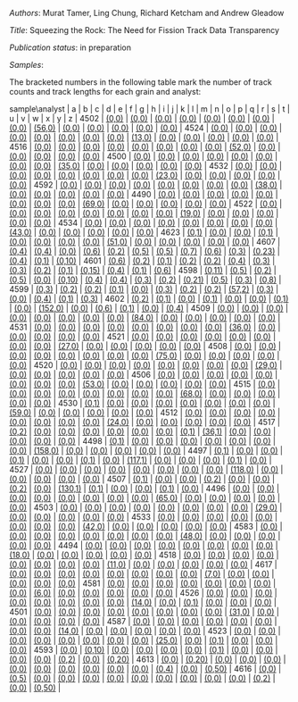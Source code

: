 *Authors*: Murat Tamer, Ling Chung, Richard Ketcham and Andrew Gleadow

*Title*: Squeezing the Rock: The Need for Fission Track Data Transparency

*Publication status*: in preparation

*Samples*:

The bracketed numbers in the following table mark the number of track counts and track lengths for each grain and analyst:

sample\\analyst |  a | b | c | d | e | f | g | h | i | j | k | l | m | n | o | p | q | r | s | t | u | v | w | x | y | z |
4502 | [(0,0)](https://isoplotr.es.ucl.ac.uk/geochron@home/ftc/grain/4502/analyst/a/) | [(0,0)](https://isoplotr.es.ucl.ac.uk/geochron@home/ftc/grain/4502/analyst/NA/) | [(0,0)](https://isoplotr.es.ucl.ac.uk/geochron@home/ftc/grain/4502/analyst/NA/) | [(0,0)](https://isoplotr.es.ucl.ac.uk/geochron@home/ftc/grain/4502/analyst/NA/) | [(0,0)](https://isoplotr.es.ucl.ac.uk/geochron@home/ftc/grain/4502/analyst/NA/) | [(0,0)](https://isoplotr.es.ucl.ac.uk/geochron@home/ftc/grain/4502/analyst/NA/) | [(0,0)](https://isoplotr.es.ucl.ac.uk/geochron@home/ftc/grain/4502/analyst/NA/) | [(0,0)](https://isoplotr.es.ucl.ac.uk/geochron@home/ftc/grain/4502/analyst/NA/) | [(56,0)](https://isoplotr.es.ucl.ac.uk/geochron@home/ftc/grain/4502/analyst/NA/) | [(0,0)](https://isoplotr.es.ucl.ac.uk/geochron@home/ftc/grain/4502/analyst/NA/) | [(0,0)](https://isoplotr.es.ucl.ac.uk/geochron@home/ftc/grain/4502/analyst/NA/) | [(0,0)](https://isoplotr.es.ucl.ac.uk/geochron@home/ftc/grain/4502/analyst/NA/) | [(0,0)](https://isoplotr.es.ucl.ac.uk/geochron@home/ftc/grain/4502/analyst/NA/) | [(0,0)](https://isoplotr.es.ucl.ac.uk/geochron@home/ftc/grain/4502/analyst/NA/) | 
4524 | [(0,0)](https://isoplotr.es.ucl.ac.uk/geochron@home/ftc/grain/4524/analyst/a/) | [(0,0)](https://isoplotr.es.ucl.ac.uk/geochron@home/ftc/grain/4524/analyst/NA/) | [(0,0)](https://isoplotr.es.ucl.ac.uk/geochron@home/ftc/grain/4524/analyst/NA/) | [(0,0)](https://isoplotr.es.ucl.ac.uk/geochron@home/ftc/grain/4524/analyst/NA/) | [(0,0)](https://isoplotr.es.ucl.ac.uk/geochron@home/ftc/grain/4524/analyst/NA/) | [(0,0)](https://isoplotr.es.ucl.ac.uk/geochron@home/ftc/grain/4524/analyst/NA/) | [(0,0)](https://isoplotr.es.ucl.ac.uk/geochron@home/ftc/grain/4524/analyst/NA/) | [(0,0)](https://isoplotr.es.ucl.ac.uk/geochron@home/ftc/grain/4524/analyst/NA/) | [(13,0)](https://isoplotr.es.ucl.ac.uk/geochron@home/ftc/grain/4524/analyst/NA/) | [(0,0)](https://isoplotr.es.ucl.ac.uk/geochron@home/ftc/grain/4524/analyst/NA/) | [(0,0)](https://isoplotr.es.ucl.ac.uk/geochron@home/ftc/grain/4524/analyst/NA/) | [(0,0)](https://isoplotr.es.ucl.ac.uk/geochron@home/ftc/grain/4524/analyst/NA/) | [(0,0)](https://isoplotr.es.ucl.ac.uk/geochron@home/ftc/grain/4524/analyst/NA/) | [(0,0)](https://isoplotr.es.ucl.ac.uk/geochron@home/ftc/grain/4524/analyst/NA/) | 
4516 | [(0,0)](https://isoplotr.es.ucl.ac.uk/geochron@home/ftc/grain/4516/analyst/a/) | [(0,0)](https://isoplotr.es.ucl.ac.uk/geochron@home/ftc/grain/4516/analyst/NA/) | [(0,0)](https://isoplotr.es.ucl.ac.uk/geochron@home/ftc/grain/4516/analyst/NA/) | [(0,0)](https://isoplotr.es.ucl.ac.uk/geochron@home/ftc/grain/4516/analyst/NA/) | [(0,0)](https://isoplotr.es.ucl.ac.uk/geochron@home/ftc/grain/4516/analyst/NA/) | [(0,0)](https://isoplotr.es.ucl.ac.uk/geochron@home/ftc/grain/4516/analyst/NA/) | [(0,0)](https://isoplotr.es.ucl.ac.uk/geochron@home/ftc/grain/4516/analyst/NA/) | [(0,0)](https://isoplotr.es.ucl.ac.uk/geochron@home/ftc/grain/4516/analyst/NA/) | [(52,0)](https://isoplotr.es.ucl.ac.uk/geochron@home/ftc/grain/4516/analyst/NA/) | [(0,0)](https://isoplotr.es.ucl.ac.uk/geochron@home/ftc/grain/4516/analyst/NA/) | [(0,0)](https://isoplotr.es.ucl.ac.uk/geochron@home/ftc/grain/4516/analyst/NA/) | [(0,0)](https://isoplotr.es.ucl.ac.uk/geochron@home/ftc/grain/4516/analyst/NA/) | [(0,0)](https://isoplotr.es.ucl.ac.uk/geochron@home/ftc/grain/4516/analyst/NA/) | [(0,0)](https://isoplotr.es.ucl.ac.uk/geochron@home/ftc/grain/4516/analyst/NA/) | 
4500 | [(0,0)](https://isoplotr.es.ucl.ac.uk/geochron@home/ftc/grain/4500/analyst/a/) | [(0,0)](https://isoplotr.es.ucl.ac.uk/geochron@home/ftc/grain/4500/analyst/NA/) | [(0,0)](https://isoplotr.es.ucl.ac.uk/geochron@home/ftc/grain/4500/analyst/NA/) | [(0,0)](https://isoplotr.es.ucl.ac.uk/geochron@home/ftc/grain/4500/analyst/NA/) | [(0,0)](https://isoplotr.es.ucl.ac.uk/geochron@home/ftc/grain/4500/analyst/NA/) | [(0,0)](https://isoplotr.es.ucl.ac.uk/geochron@home/ftc/grain/4500/analyst/NA/) | [(0,0)](https://isoplotr.es.ucl.ac.uk/geochron@home/ftc/grain/4500/analyst/NA/) | [(0,0)](https://isoplotr.es.ucl.ac.uk/geochron@home/ftc/grain/4500/analyst/NA/) | [(35,0)](https://isoplotr.es.ucl.ac.uk/geochron@home/ftc/grain/4500/analyst/NA/) | [(0,0)](https://isoplotr.es.ucl.ac.uk/geochron@home/ftc/grain/4500/analyst/NA/) | [(0,0)](https://isoplotr.es.ucl.ac.uk/geochron@home/ftc/grain/4500/analyst/NA/) | [(0,0)](https://isoplotr.es.ucl.ac.uk/geochron@home/ftc/grain/4500/analyst/NA/) | [(0,0)](https://isoplotr.es.ucl.ac.uk/geochron@home/ftc/grain/4500/analyst/NA/) | [(0,0)](https://isoplotr.es.ucl.ac.uk/geochron@home/ftc/grain/4500/analyst/NA/) | 
4532 | [(0,0)](https://isoplotr.es.ucl.ac.uk/geochron@home/ftc/grain/4532/analyst/a/) | [(0,0)](https://isoplotr.es.ucl.ac.uk/geochron@home/ftc/grain/4532/analyst/NA/) | [(0,0)](https://isoplotr.es.ucl.ac.uk/geochron@home/ftc/grain/4532/analyst/NA/) | [(0,0)](https://isoplotr.es.ucl.ac.uk/geochron@home/ftc/grain/4532/analyst/NA/) | [(0,0)](https://isoplotr.es.ucl.ac.uk/geochron@home/ftc/grain/4532/analyst/NA/) | [(0,0)](https://isoplotr.es.ucl.ac.uk/geochron@home/ftc/grain/4532/analyst/NA/) | [(0,0)](https://isoplotr.es.ucl.ac.uk/geochron@home/ftc/grain/4532/analyst/NA/) | [(0,0)](https://isoplotr.es.ucl.ac.uk/geochron@home/ftc/grain/4532/analyst/NA/) | [(23,0)](https://isoplotr.es.ucl.ac.uk/geochron@home/ftc/grain/4532/analyst/NA/) | [(0,0)](https://isoplotr.es.ucl.ac.uk/geochron@home/ftc/grain/4532/analyst/NA/) | [(0,0)](https://isoplotr.es.ucl.ac.uk/geochron@home/ftc/grain/4532/analyst/NA/) | [(0,0)](https://isoplotr.es.ucl.ac.uk/geochron@home/ftc/grain/4532/analyst/NA/) | [(0,0)](https://isoplotr.es.ucl.ac.uk/geochron@home/ftc/grain/4532/analyst/NA/) | [(0,0)](https://isoplotr.es.ucl.ac.uk/geochron@home/ftc/grain/4532/analyst/NA/) | 
4592 | [(0,0)](https://isoplotr.es.ucl.ac.uk/geochron@home/ftc/grain/4592/analyst/a/) | [(0,0)](https://isoplotr.es.ucl.ac.uk/geochron@home/ftc/grain/4592/analyst/NA/) | [(0,0)](https://isoplotr.es.ucl.ac.uk/geochron@home/ftc/grain/4592/analyst/NA/) | [(0,0)](https://isoplotr.es.ucl.ac.uk/geochron@home/ftc/grain/4592/analyst/NA/) | [(0,0)](https://isoplotr.es.ucl.ac.uk/geochron@home/ftc/grain/4592/analyst/NA/) | [(0,0)](https://isoplotr.es.ucl.ac.uk/geochron@home/ftc/grain/4592/analyst/NA/) | [(0,0)](https://isoplotr.es.ucl.ac.uk/geochron@home/ftc/grain/4592/analyst/NA/) | [(0,0)](https://isoplotr.es.ucl.ac.uk/geochron@home/ftc/grain/4592/analyst/NA/) | [(38,0)](https://isoplotr.es.ucl.ac.uk/geochron@home/ftc/grain/4592/analyst/NA/) | [(0,0)](https://isoplotr.es.ucl.ac.uk/geochron@home/ftc/grain/4592/analyst/NA/) | [(0,0)](https://isoplotr.es.ucl.ac.uk/geochron@home/ftc/grain/4592/analyst/NA/) | [(0,0)](https://isoplotr.es.ucl.ac.uk/geochron@home/ftc/grain/4592/analyst/NA/) | [(0,0)](https://isoplotr.es.ucl.ac.uk/geochron@home/ftc/grain/4592/analyst/NA/) | [(0,0)](https://isoplotr.es.ucl.ac.uk/geochron@home/ftc/grain/4592/analyst/NA/) | 
4490 | [(0,0)](https://isoplotr.es.ucl.ac.uk/geochron@home/ftc/grain/4490/analyst/a/) | [(0,0)](https://isoplotr.es.ucl.ac.uk/geochron@home/ftc/grain/4490/analyst/NA/) | [(0,0)](https://isoplotr.es.ucl.ac.uk/geochron@home/ftc/grain/4490/analyst/NA/) | [(0,0)](https://isoplotr.es.ucl.ac.uk/geochron@home/ftc/grain/4490/analyst/NA/) | [(0,0)](https://isoplotr.es.ucl.ac.uk/geochron@home/ftc/grain/4490/analyst/NA/) | [(0,0)](https://isoplotr.es.ucl.ac.uk/geochron@home/ftc/grain/4490/analyst/NA/) | [(0,0)](https://isoplotr.es.ucl.ac.uk/geochron@home/ftc/grain/4490/analyst/NA/) | [(0,0)](https://isoplotr.es.ucl.ac.uk/geochron@home/ftc/grain/4490/analyst/NA/) | [(69,0)](https://isoplotr.es.ucl.ac.uk/geochron@home/ftc/grain/4490/analyst/NA/) | [(0,0)](https://isoplotr.es.ucl.ac.uk/geochron@home/ftc/grain/4490/analyst/NA/) | [(0,0)](https://isoplotr.es.ucl.ac.uk/geochron@home/ftc/grain/4490/analyst/NA/) | [(0,0)](https://isoplotr.es.ucl.ac.uk/geochron@home/ftc/grain/4490/analyst/NA/) | [(0,0)](https://isoplotr.es.ucl.ac.uk/geochron@home/ftc/grain/4490/analyst/NA/) | [(0,0)](https://isoplotr.es.ucl.ac.uk/geochron@home/ftc/grain/4490/analyst/NA/) | 
4522 | [(0,0)](https://isoplotr.es.ucl.ac.uk/geochron@home/ftc/grain/4522/analyst/a/) | [(0,0)](https://isoplotr.es.ucl.ac.uk/geochron@home/ftc/grain/4522/analyst/NA/) | [(0,0)](https://isoplotr.es.ucl.ac.uk/geochron@home/ftc/grain/4522/analyst/NA/) | [(0,0)](https://isoplotr.es.ucl.ac.uk/geochron@home/ftc/grain/4522/analyst/NA/) | [(0,0)](https://isoplotr.es.ucl.ac.uk/geochron@home/ftc/grain/4522/analyst/NA/) | [(0,0)](https://isoplotr.es.ucl.ac.uk/geochron@home/ftc/grain/4522/analyst/NA/) | [(0,0)](https://isoplotr.es.ucl.ac.uk/geochron@home/ftc/grain/4522/analyst/NA/) | [(0,0)](https://isoplotr.es.ucl.ac.uk/geochron@home/ftc/grain/4522/analyst/NA/) | [(19,0)](https://isoplotr.es.ucl.ac.uk/geochron@home/ftc/grain/4522/analyst/NA/) | [(0,0)](https://isoplotr.es.ucl.ac.uk/geochron@home/ftc/grain/4522/analyst/NA/) | [(0,0)](https://isoplotr.es.ucl.ac.uk/geochron@home/ftc/grain/4522/analyst/NA/) | [(0,0)](https://isoplotr.es.ucl.ac.uk/geochron@home/ftc/grain/4522/analyst/NA/) | [(0,0)](https://isoplotr.es.ucl.ac.uk/geochron@home/ftc/grain/4522/analyst/NA/) | [(0,0)](https://isoplotr.es.ucl.ac.uk/geochron@home/ftc/grain/4522/analyst/NA/) | 
4534 | [(0,0)](https://isoplotr.es.ucl.ac.uk/geochron@home/ftc/grain/4534/analyst/a/) | [(0,0)](https://isoplotr.es.ucl.ac.uk/geochron@home/ftc/grain/4534/analyst/NA/) | [(0,0)](https://isoplotr.es.ucl.ac.uk/geochron@home/ftc/grain/4534/analyst/NA/) | [(0,0)](https://isoplotr.es.ucl.ac.uk/geochron@home/ftc/grain/4534/analyst/NA/) | [(0,0)](https://isoplotr.es.ucl.ac.uk/geochron@home/ftc/grain/4534/analyst/NA/) | [(0,0)](https://isoplotr.es.ucl.ac.uk/geochron@home/ftc/grain/4534/analyst/NA/) | [(0,0)](https://isoplotr.es.ucl.ac.uk/geochron@home/ftc/grain/4534/analyst/NA/) | [(0,0)](https://isoplotr.es.ucl.ac.uk/geochron@home/ftc/grain/4534/analyst/NA/) | [(43,0)](https://isoplotr.es.ucl.ac.uk/geochron@home/ftc/grain/4534/analyst/NA/) | [(0,0)](https://isoplotr.es.ucl.ac.uk/geochron@home/ftc/grain/4534/analyst/NA/) | [(0,0)](https://isoplotr.es.ucl.ac.uk/geochron@home/ftc/grain/4534/analyst/NA/) | [(0,0)](https://isoplotr.es.ucl.ac.uk/geochron@home/ftc/grain/4534/analyst/NA/) | [(0,0)](https://isoplotr.es.ucl.ac.uk/geochron@home/ftc/grain/4534/analyst/NA/) | [(0,0)](https://isoplotr.es.ucl.ac.uk/geochron@home/ftc/grain/4534/analyst/NA/) | 
4623 | [(0,1)](https://isoplotr.es.ucl.ac.uk/geochron@home/ftc/grain/4623/analyst/a/) | [(0,0)](https://isoplotr.es.ucl.ac.uk/geochron@home/ftc/grain/4623/analyst/NA/) | [(0,0)](https://isoplotr.es.ucl.ac.uk/geochron@home/ftc/grain/4623/analyst/NA/) | [(0,1)](https://isoplotr.es.ucl.ac.uk/geochron@home/ftc/grain/4623/analyst/NA/) | [(0,0)](https://isoplotr.es.ucl.ac.uk/geochron@home/ftc/grain/4623/analyst/NA/) | [(0,0)](https://isoplotr.es.ucl.ac.uk/geochron@home/ftc/grain/4623/analyst/NA/) | [(0,0)](https://isoplotr.es.ucl.ac.uk/geochron@home/ftc/grain/4623/analyst/NA/) | [(0,0)](https://isoplotr.es.ucl.ac.uk/geochron@home/ftc/grain/4623/analyst/NA/) | [(51,0)](https://isoplotr.es.ucl.ac.uk/geochron@home/ftc/grain/4623/analyst/NA/) | [(0,0)](https://isoplotr.es.ucl.ac.uk/geochron@home/ftc/grain/4623/analyst/NA/) | [(0,0)](https://isoplotr.es.ucl.ac.uk/geochron@home/ftc/grain/4623/analyst/NA/) | [(0,0)](https://isoplotr.es.ucl.ac.uk/geochron@home/ftc/grain/4623/analyst/NA/) | [(0,0)](https://isoplotr.es.ucl.ac.uk/geochron@home/ftc/grain/4623/analyst/NA/) | [(0,0)](https://isoplotr.es.ucl.ac.uk/geochron@home/ftc/grain/4623/analyst/NA/) | 
4607 | [(0,4)](https://isoplotr.es.ucl.ac.uk/geochron@home/ftc/grain/4607/analyst/a/) | [(0,4)](https://isoplotr.es.ucl.ac.uk/geochron@home/ftc/grain/4607/analyst/NA/) | [(0,0)](https://isoplotr.es.ucl.ac.uk/geochron@home/ftc/grain/4607/analyst/NA/) | [(0,6)](https://isoplotr.es.ucl.ac.uk/geochron@home/ftc/grain/4607/analyst/NA/) | [(0,2)](https://isoplotr.es.ucl.ac.uk/geochron@home/ftc/grain/4607/analyst/NA/) | [(0,5)](https://isoplotr.es.ucl.ac.uk/geochron@home/ftc/grain/4607/analyst/NA/) | [(0,5)](https://isoplotr.es.ucl.ac.uk/geochron@home/ftc/grain/4607/analyst/NA/) | [(0,7)](https://isoplotr.es.ucl.ac.uk/geochron@home/ftc/grain/4607/analyst/NA/) | [(0,6)](https://isoplotr.es.ucl.ac.uk/geochron@home/ftc/grain/4607/analyst/NA/) | [(0,3)](https://isoplotr.es.ucl.ac.uk/geochron@home/ftc/grain/4607/analyst/NA/) | [(0,23)](https://isoplotr.es.ucl.ac.uk/geochron@home/ftc/grain/4607/analyst/NA/) | [(0,4)](https://isoplotr.es.ucl.ac.uk/geochron@home/ftc/grain/4607/analyst/NA/) | [(0,1)](https://isoplotr.es.ucl.ac.uk/geochron@home/ftc/grain/4607/analyst/NA/) | [(0,10)](https://isoplotr.es.ucl.ac.uk/geochron@home/ftc/grain/4607/analyst/NA/) | 
4601 | [(0,6)](https://isoplotr.es.ucl.ac.uk/geochron@home/ftc/grain/4601/analyst/a/) | [(0,2)](https://isoplotr.es.ucl.ac.uk/geochron@home/ftc/grain/4601/analyst/NA/) | [(0,1)](https://isoplotr.es.ucl.ac.uk/geochron@home/ftc/grain/4601/analyst/NA/) | [(0,2)](https://isoplotr.es.ucl.ac.uk/geochron@home/ftc/grain/4601/analyst/NA/) | [(0,2)](https://isoplotr.es.ucl.ac.uk/geochron@home/ftc/grain/4601/analyst/NA/) | [(0,4)](https://isoplotr.es.ucl.ac.uk/geochron@home/ftc/grain/4601/analyst/NA/) | [(0,3)](https://isoplotr.es.ucl.ac.uk/geochron@home/ftc/grain/4601/analyst/NA/) | [(0,3)](https://isoplotr.es.ucl.ac.uk/geochron@home/ftc/grain/4601/analyst/NA/) | [(0,2)](https://isoplotr.es.ucl.ac.uk/geochron@home/ftc/grain/4601/analyst/NA/) | [(0,1)](https://isoplotr.es.ucl.ac.uk/geochron@home/ftc/grain/4601/analyst/NA/) | [(0,15)](https://isoplotr.es.ucl.ac.uk/geochron@home/ftc/grain/4601/analyst/NA/) | [(0,4)](https://isoplotr.es.ucl.ac.uk/geochron@home/ftc/grain/4601/analyst/NA/) | [(0,1)](https://isoplotr.es.ucl.ac.uk/geochron@home/ftc/grain/4601/analyst/NA/) | [(0,6)](https://isoplotr.es.ucl.ac.uk/geochron@home/ftc/grain/4601/analyst/NA/) | 
4598 | [(0,11)](https://isoplotr.es.ucl.ac.uk/geochron@home/ftc/grain/4598/analyst/a/) | [(0,5)](https://isoplotr.es.ucl.ac.uk/geochron@home/ftc/grain/4598/analyst/NA/) | [(0,2)](https://isoplotr.es.ucl.ac.uk/geochron@home/ftc/grain/4598/analyst/NA/) | [(0,5)](https://isoplotr.es.ucl.ac.uk/geochron@home/ftc/grain/4598/analyst/NA/) | [(0,0)](https://isoplotr.es.ucl.ac.uk/geochron@home/ftc/grain/4598/analyst/NA/) | [(0,10)](https://isoplotr.es.ucl.ac.uk/geochron@home/ftc/grain/4598/analyst/NA/) | [(0,4)](https://isoplotr.es.ucl.ac.uk/geochron@home/ftc/grain/4598/analyst/NA/) | [(0,4)](https://isoplotr.es.ucl.ac.uk/geochron@home/ftc/grain/4598/analyst/NA/) | [(0,3)](https://isoplotr.es.ucl.ac.uk/geochron@home/ftc/grain/4598/analyst/NA/) | [(0,2)](https://isoplotr.es.ucl.ac.uk/geochron@home/ftc/grain/4598/analyst/NA/) | [(0,21)](https://isoplotr.es.ucl.ac.uk/geochron@home/ftc/grain/4598/analyst/NA/) | [(0,5)](https://isoplotr.es.ucl.ac.uk/geochron@home/ftc/grain/4598/analyst/NA/) | [(0,3)](https://isoplotr.es.ucl.ac.uk/geochron@home/ftc/grain/4598/analyst/NA/) | [(0,8)](https://isoplotr.es.ucl.ac.uk/geochron@home/ftc/grain/4598/analyst/NA/) | 
4599 | [(0,3)](https://isoplotr.es.ucl.ac.uk/geochron@home/ftc/grain/4599/analyst/a/) | [(0,2)](https://isoplotr.es.ucl.ac.uk/geochron@home/ftc/grain/4599/analyst/NA/) | [(0,2)](https://isoplotr.es.ucl.ac.uk/geochron@home/ftc/grain/4599/analyst/NA/) | [(0,1)](https://isoplotr.es.ucl.ac.uk/geochron@home/ftc/grain/4599/analyst/NA/) | [(0,0)](https://isoplotr.es.ucl.ac.uk/geochron@home/ftc/grain/4599/analyst/NA/) | [(0,3)](https://isoplotr.es.ucl.ac.uk/geochron@home/ftc/grain/4599/analyst/NA/) | [(0,2)](https://isoplotr.es.ucl.ac.uk/geochron@home/ftc/grain/4599/analyst/NA/) | [(0,2)](https://isoplotr.es.ucl.ac.uk/geochron@home/ftc/grain/4599/analyst/NA/) | [(57,2)](https://isoplotr.es.ucl.ac.uk/geochron@home/ftc/grain/4599/analyst/NA/) | [(0,3)](https://isoplotr.es.ucl.ac.uk/geochron@home/ftc/grain/4599/analyst/NA/) | [(0,0)](https://isoplotr.es.ucl.ac.uk/geochron@home/ftc/grain/4599/analyst/NA/) | [(0,4)](https://isoplotr.es.ucl.ac.uk/geochron@home/ftc/grain/4599/analyst/NA/) | [(0,1)](https://isoplotr.es.ucl.ac.uk/geochron@home/ftc/grain/4599/analyst/NA/) | [(0,3)](https://isoplotr.es.ucl.ac.uk/geochron@home/ftc/grain/4599/analyst/NA/) | 
4602 | [(0,2)](https://isoplotr.es.ucl.ac.uk/geochron@home/ftc/grain/4602/analyst/a/) | [(0,1)](https://isoplotr.es.ucl.ac.uk/geochron@home/ftc/grain/4602/analyst/NA/) | [(0,0)](https://isoplotr.es.ucl.ac.uk/geochron@home/ftc/grain/4602/analyst/NA/) | [(0,1)](https://isoplotr.es.ucl.ac.uk/geochron@home/ftc/grain/4602/analyst/NA/) | [(0,0)](https://isoplotr.es.ucl.ac.uk/geochron@home/ftc/grain/4602/analyst/NA/) | [(0,0)](https://isoplotr.es.ucl.ac.uk/geochron@home/ftc/grain/4602/analyst/NA/) | [(0,1)](https://isoplotr.es.ucl.ac.uk/geochron@home/ftc/grain/4602/analyst/NA/) | [(0,0)](https://isoplotr.es.ucl.ac.uk/geochron@home/ftc/grain/4602/analyst/NA/) | [(152,0)](https://isoplotr.es.ucl.ac.uk/geochron@home/ftc/grain/4602/analyst/NA/) | [(0,0)](https://isoplotr.es.ucl.ac.uk/geochron@home/ftc/grain/4602/analyst/NA/) | [(0,6)](https://isoplotr.es.ucl.ac.uk/geochron@home/ftc/grain/4602/analyst/NA/) | [(0,1)](https://isoplotr.es.ucl.ac.uk/geochron@home/ftc/grain/4602/analyst/NA/) | [(0,0)](https://isoplotr.es.ucl.ac.uk/geochron@home/ftc/grain/4602/analyst/NA/) | [(0,4)](https://isoplotr.es.ucl.ac.uk/geochron@home/ftc/grain/4602/analyst/NA/) | 
4509 | [(0,0)](https://isoplotr.es.ucl.ac.uk/geochron@home/ftc/grain/4509/analyst/a/) | [(0,0)](https://isoplotr.es.ucl.ac.uk/geochron@home/ftc/grain/4509/analyst/NA/) | [(0,0)](https://isoplotr.es.ucl.ac.uk/geochron@home/ftc/grain/4509/analyst/NA/) | [(0,0)](https://isoplotr.es.ucl.ac.uk/geochron@home/ftc/grain/4509/analyst/NA/) | [(0,0)](https://isoplotr.es.ucl.ac.uk/geochron@home/ftc/grain/4509/analyst/NA/) | [(0,0)](https://isoplotr.es.ucl.ac.uk/geochron@home/ftc/grain/4509/analyst/NA/) | [(0,0)](https://isoplotr.es.ucl.ac.uk/geochron@home/ftc/grain/4509/analyst/NA/) | [(0,0)](https://isoplotr.es.ucl.ac.uk/geochron@home/ftc/grain/4509/analyst/NA/) | [(84,0)](https://isoplotr.es.ucl.ac.uk/geochron@home/ftc/grain/4509/analyst/NA/) | [(0,0)](https://isoplotr.es.ucl.ac.uk/geochron@home/ftc/grain/4509/analyst/NA/) | [(0,0)](https://isoplotr.es.ucl.ac.uk/geochron@home/ftc/grain/4509/analyst/NA/) | [(0,0)](https://isoplotr.es.ucl.ac.uk/geochron@home/ftc/grain/4509/analyst/NA/) | [(0,0)](https://isoplotr.es.ucl.ac.uk/geochron@home/ftc/grain/4509/analyst/NA/) | [(0,0)](https://isoplotr.es.ucl.ac.uk/geochron@home/ftc/grain/4509/analyst/NA/) | 
4531 | [(0,0)](https://isoplotr.es.ucl.ac.uk/geochron@home/ftc/grain/4531/analyst/a/) | [(0,0)](https://isoplotr.es.ucl.ac.uk/geochron@home/ftc/grain/4531/analyst/NA/) | [(0,0)](https://isoplotr.es.ucl.ac.uk/geochron@home/ftc/grain/4531/analyst/NA/) | [(0,0)](https://isoplotr.es.ucl.ac.uk/geochron@home/ftc/grain/4531/analyst/NA/) | [(0,0)](https://isoplotr.es.ucl.ac.uk/geochron@home/ftc/grain/4531/analyst/NA/) | [(0,0)](https://isoplotr.es.ucl.ac.uk/geochron@home/ftc/grain/4531/analyst/NA/) | [(0,0)](https://isoplotr.es.ucl.ac.uk/geochron@home/ftc/grain/4531/analyst/NA/) | [(0,0)](https://isoplotr.es.ucl.ac.uk/geochron@home/ftc/grain/4531/analyst/NA/) | [(36,0)](https://isoplotr.es.ucl.ac.uk/geochron@home/ftc/grain/4531/analyst/NA/) | [(0,0)](https://isoplotr.es.ucl.ac.uk/geochron@home/ftc/grain/4531/analyst/NA/) | [(0,0)](https://isoplotr.es.ucl.ac.uk/geochron@home/ftc/grain/4531/analyst/NA/) | [(0,0)](https://isoplotr.es.ucl.ac.uk/geochron@home/ftc/grain/4531/analyst/NA/) | [(0,0)](https://isoplotr.es.ucl.ac.uk/geochron@home/ftc/grain/4531/analyst/NA/) | [(0,0)](https://isoplotr.es.ucl.ac.uk/geochron@home/ftc/grain/4531/analyst/NA/) | 
4521 | [(0,0)](https://isoplotr.es.ucl.ac.uk/geochron@home/ftc/grain/4521/analyst/a/) | [(0,0)](https://isoplotr.es.ucl.ac.uk/geochron@home/ftc/grain/4521/analyst/NA/) | [(0,0)](https://isoplotr.es.ucl.ac.uk/geochron@home/ftc/grain/4521/analyst/NA/) | [(0,0)](https://isoplotr.es.ucl.ac.uk/geochron@home/ftc/grain/4521/analyst/NA/) | [(0,0)](https://isoplotr.es.ucl.ac.uk/geochron@home/ftc/grain/4521/analyst/NA/) | [(0,0)](https://isoplotr.es.ucl.ac.uk/geochron@home/ftc/grain/4521/analyst/NA/) | [(0,0)](https://isoplotr.es.ucl.ac.uk/geochron@home/ftc/grain/4521/analyst/NA/) | [(0,0)](https://isoplotr.es.ucl.ac.uk/geochron@home/ftc/grain/4521/analyst/NA/) | [(27,0)](https://isoplotr.es.ucl.ac.uk/geochron@home/ftc/grain/4521/analyst/NA/) | [(0,0)](https://isoplotr.es.ucl.ac.uk/geochron@home/ftc/grain/4521/analyst/NA/) | [(0,0)](https://isoplotr.es.ucl.ac.uk/geochron@home/ftc/grain/4521/analyst/NA/) | [(0,0)](https://isoplotr.es.ucl.ac.uk/geochron@home/ftc/grain/4521/analyst/NA/) | [(0,0)](https://isoplotr.es.ucl.ac.uk/geochron@home/ftc/grain/4521/analyst/NA/) | [(0,0)](https://isoplotr.es.ucl.ac.uk/geochron@home/ftc/grain/4521/analyst/NA/) | 
4508 | [(0,0)](https://isoplotr.es.ucl.ac.uk/geochron@home/ftc/grain/4508/analyst/a/) | [(0,0)](https://isoplotr.es.ucl.ac.uk/geochron@home/ftc/grain/4508/analyst/NA/) | [(0,0)](https://isoplotr.es.ucl.ac.uk/geochron@home/ftc/grain/4508/analyst/NA/) | [(0,0)](https://isoplotr.es.ucl.ac.uk/geochron@home/ftc/grain/4508/analyst/NA/) | [(0,0)](https://isoplotr.es.ucl.ac.uk/geochron@home/ftc/grain/4508/analyst/NA/) | [(0,0)](https://isoplotr.es.ucl.ac.uk/geochron@home/ftc/grain/4508/analyst/NA/) | [(0,0)](https://isoplotr.es.ucl.ac.uk/geochron@home/ftc/grain/4508/analyst/NA/) | [(0,0)](https://isoplotr.es.ucl.ac.uk/geochron@home/ftc/grain/4508/analyst/NA/) | [(75,0)](https://isoplotr.es.ucl.ac.uk/geochron@home/ftc/grain/4508/analyst/NA/) | [(0,0)](https://isoplotr.es.ucl.ac.uk/geochron@home/ftc/grain/4508/analyst/NA/) | [(0,0)](https://isoplotr.es.ucl.ac.uk/geochron@home/ftc/grain/4508/analyst/NA/) | [(0,0)](https://isoplotr.es.ucl.ac.uk/geochron@home/ftc/grain/4508/analyst/NA/) | [(0,0)](https://isoplotr.es.ucl.ac.uk/geochron@home/ftc/grain/4508/analyst/NA/) | [(0,0)](https://isoplotr.es.ucl.ac.uk/geochron@home/ftc/grain/4508/analyst/NA/) | 
4520 | [(0,0)](https://isoplotr.es.ucl.ac.uk/geochron@home/ftc/grain/4520/analyst/a/) | [(0,0)](https://isoplotr.es.ucl.ac.uk/geochron@home/ftc/grain/4520/analyst/NA/) | [(0,0)](https://isoplotr.es.ucl.ac.uk/geochron@home/ftc/grain/4520/analyst/NA/) | [(0,0)](https://isoplotr.es.ucl.ac.uk/geochron@home/ftc/grain/4520/analyst/NA/) | [(0,0)](https://isoplotr.es.ucl.ac.uk/geochron@home/ftc/grain/4520/analyst/NA/) | [(0,0)](https://isoplotr.es.ucl.ac.uk/geochron@home/ftc/grain/4520/analyst/NA/) | [(0,0)](https://isoplotr.es.ucl.ac.uk/geochron@home/ftc/grain/4520/analyst/NA/) | [(0,0)](https://isoplotr.es.ucl.ac.uk/geochron@home/ftc/grain/4520/analyst/NA/) | [(29,0)](https://isoplotr.es.ucl.ac.uk/geochron@home/ftc/grain/4520/analyst/NA/) | [(0,0)](https://isoplotr.es.ucl.ac.uk/geochron@home/ftc/grain/4520/analyst/NA/) | [(0,0)](https://isoplotr.es.ucl.ac.uk/geochron@home/ftc/grain/4520/analyst/NA/) | [(0,0)](https://isoplotr.es.ucl.ac.uk/geochron@home/ftc/grain/4520/analyst/NA/) | [(0,0)](https://isoplotr.es.ucl.ac.uk/geochron@home/ftc/grain/4520/analyst/NA/) | [(0,0)](https://isoplotr.es.ucl.ac.uk/geochron@home/ftc/grain/4520/analyst/NA/) | 
4506 | [(0,0)](https://isoplotr.es.ucl.ac.uk/geochron@home/ftc/grain/4506/analyst/a/) | [(0,0)](https://isoplotr.es.ucl.ac.uk/geochron@home/ftc/grain/4506/analyst/NA/) | [(0,0)](https://isoplotr.es.ucl.ac.uk/geochron@home/ftc/grain/4506/analyst/NA/) | [(0,0)](https://isoplotr.es.ucl.ac.uk/geochron@home/ftc/grain/4506/analyst/NA/) | [(0,0)](https://isoplotr.es.ucl.ac.uk/geochron@home/ftc/grain/4506/analyst/NA/) | [(0,0)](https://isoplotr.es.ucl.ac.uk/geochron@home/ftc/grain/4506/analyst/NA/) | [(0,0)](https://isoplotr.es.ucl.ac.uk/geochron@home/ftc/grain/4506/analyst/NA/) | [(0,0)](https://isoplotr.es.ucl.ac.uk/geochron@home/ftc/grain/4506/analyst/NA/) | [(53,0)](https://isoplotr.es.ucl.ac.uk/geochron@home/ftc/grain/4506/analyst/NA/) | [(0,0)](https://isoplotr.es.ucl.ac.uk/geochron@home/ftc/grain/4506/analyst/NA/) | [(0,0)](https://isoplotr.es.ucl.ac.uk/geochron@home/ftc/grain/4506/analyst/NA/) | [(0,0)](https://isoplotr.es.ucl.ac.uk/geochron@home/ftc/grain/4506/analyst/NA/) | [(0,0)](https://isoplotr.es.ucl.ac.uk/geochron@home/ftc/grain/4506/analyst/NA/) | [(0,0)](https://isoplotr.es.ucl.ac.uk/geochron@home/ftc/grain/4506/analyst/NA/) | 
4515 | [(0,0)](https://isoplotr.es.ucl.ac.uk/geochron@home/ftc/grain/4515/analyst/a/) | [(0,0)](https://isoplotr.es.ucl.ac.uk/geochron@home/ftc/grain/4515/analyst/NA/) | [(0,0)](https://isoplotr.es.ucl.ac.uk/geochron@home/ftc/grain/4515/analyst/NA/) | [(0,0)](https://isoplotr.es.ucl.ac.uk/geochron@home/ftc/grain/4515/analyst/NA/) | [(0,0)](https://isoplotr.es.ucl.ac.uk/geochron@home/ftc/grain/4515/analyst/NA/) | [(0,0)](https://isoplotr.es.ucl.ac.uk/geochron@home/ftc/grain/4515/analyst/NA/) | [(0,0)](https://isoplotr.es.ucl.ac.uk/geochron@home/ftc/grain/4515/analyst/NA/) | [(0,0)](https://isoplotr.es.ucl.ac.uk/geochron@home/ftc/grain/4515/analyst/NA/) | [(68,0)](https://isoplotr.es.ucl.ac.uk/geochron@home/ftc/grain/4515/analyst/NA/) | [(0,0)](https://isoplotr.es.ucl.ac.uk/geochron@home/ftc/grain/4515/analyst/NA/) | [(0,0)](https://isoplotr.es.ucl.ac.uk/geochron@home/ftc/grain/4515/analyst/NA/) | [(0,0)](https://isoplotr.es.ucl.ac.uk/geochron@home/ftc/grain/4515/analyst/NA/) | [(0,0)](https://isoplotr.es.ucl.ac.uk/geochron@home/ftc/grain/4515/analyst/NA/) | [(0,0)](https://isoplotr.es.ucl.ac.uk/geochron@home/ftc/grain/4515/analyst/NA/) | 
4530 | [(0,1)](https://isoplotr.es.ucl.ac.uk/geochron@home/ftc/grain/4530/analyst/a/) | [(0,0)](https://isoplotr.es.ucl.ac.uk/geochron@home/ftc/grain/4530/analyst/NA/) | [(0,0)](https://isoplotr.es.ucl.ac.uk/geochron@home/ftc/grain/4530/analyst/NA/) | [(0,0)](https://isoplotr.es.ucl.ac.uk/geochron@home/ftc/grain/4530/analyst/NA/) | [(0,0)](https://isoplotr.es.ucl.ac.uk/geochron@home/ftc/grain/4530/analyst/NA/) | [(0,0)](https://isoplotr.es.ucl.ac.uk/geochron@home/ftc/grain/4530/analyst/NA/) | [(0,0)](https://isoplotr.es.ucl.ac.uk/geochron@home/ftc/grain/4530/analyst/NA/) | [(0,0)](https://isoplotr.es.ucl.ac.uk/geochron@home/ftc/grain/4530/analyst/NA/) | [(59,0)](https://isoplotr.es.ucl.ac.uk/geochron@home/ftc/grain/4530/analyst/NA/) | [(0,0)](https://isoplotr.es.ucl.ac.uk/geochron@home/ftc/grain/4530/analyst/NA/) | [(0,0)](https://isoplotr.es.ucl.ac.uk/geochron@home/ftc/grain/4530/analyst/NA/) | [(0,0)](https://isoplotr.es.ucl.ac.uk/geochron@home/ftc/grain/4530/analyst/NA/) | [(0,0)](https://isoplotr.es.ucl.ac.uk/geochron@home/ftc/grain/4530/analyst/NA/) | [(0,0)](https://isoplotr.es.ucl.ac.uk/geochron@home/ftc/grain/4530/analyst/NA/) | 
4512 | [(0,0)](https://isoplotr.es.ucl.ac.uk/geochron@home/ftc/grain/4512/analyst/a/) | [(0,0)](https://isoplotr.es.ucl.ac.uk/geochron@home/ftc/grain/4512/analyst/NA/) | [(0,0)](https://isoplotr.es.ucl.ac.uk/geochron@home/ftc/grain/4512/analyst/NA/) | [(0,0)](https://isoplotr.es.ucl.ac.uk/geochron@home/ftc/grain/4512/analyst/NA/) | [(0,0)](https://isoplotr.es.ucl.ac.uk/geochron@home/ftc/grain/4512/analyst/NA/) | [(0,0)](https://isoplotr.es.ucl.ac.uk/geochron@home/ftc/grain/4512/analyst/NA/) | [(0,0)](https://isoplotr.es.ucl.ac.uk/geochron@home/ftc/grain/4512/analyst/NA/) | [(0,0)](https://isoplotr.es.ucl.ac.uk/geochron@home/ftc/grain/4512/analyst/NA/) | [(24,0)](https://isoplotr.es.ucl.ac.uk/geochron@home/ftc/grain/4512/analyst/NA/) | [(0,0)](https://isoplotr.es.ucl.ac.uk/geochron@home/ftc/grain/4512/analyst/NA/) | [(0,0)](https://isoplotr.es.ucl.ac.uk/geochron@home/ftc/grain/4512/analyst/NA/) | [(0,0)](https://isoplotr.es.ucl.ac.uk/geochron@home/ftc/grain/4512/analyst/NA/) | [(0,0)](https://isoplotr.es.ucl.ac.uk/geochron@home/ftc/grain/4512/analyst/NA/) | [(0,0)](https://isoplotr.es.ucl.ac.uk/geochron@home/ftc/grain/4512/analyst/NA/) | 
4517 | [(0,2)](https://isoplotr.es.ucl.ac.uk/geochron@home/ftc/grain/4517/analyst/a/) | [(0,0)](https://isoplotr.es.ucl.ac.uk/geochron@home/ftc/grain/4517/analyst/NA/) | [(0,0)](https://isoplotr.es.ucl.ac.uk/geochron@home/ftc/grain/4517/analyst/NA/) | [(0,0)](https://isoplotr.es.ucl.ac.uk/geochron@home/ftc/grain/4517/analyst/NA/) | [(0,0)](https://isoplotr.es.ucl.ac.uk/geochron@home/ftc/grain/4517/analyst/NA/) | [(0,0)](https://isoplotr.es.ucl.ac.uk/geochron@home/ftc/grain/4517/analyst/NA/) | [(0,0)](https://isoplotr.es.ucl.ac.uk/geochron@home/ftc/grain/4517/analyst/NA/) | [(0,1)](https://isoplotr.es.ucl.ac.uk/geochron@home/ftc/grain/4517/analyst/NA/) | [(36,1)](https://isoplotr.es.ucl.ac.uk/geochron@home/ftc/grain/4517/analyst/NA/) | [(0,0)](https://isoplotr.es.ucl.ac.uk/geochron@home/ftc/grain/4517/analyst/NA/) | [(0,0)](https://isoplotr.es.ucl.ac.uk/geochron@home/ftc/grain/4517/analyst/NA/) | [(0,0)](https://isoplotr.es.ucl.ac.uk/geochron@home/ftc/grain/4517/analyst/NA/) | [(0,0)](https://isoplotr.es.ucl.ac.uk/geochron@home/ftc/grain/4517/analyst/NA/) | [(0,0)](https://isoplotr.es.ucl.ac.uk/geochron@home/ftc/grain/4517/analyst/NA/) | 
4498 | [(0,1)](https://isoplotr.es.ucl.ac.uk/geochron@home/ftc/grain/4498/analyst/a/) | [(0,0)](https://isoplotr.es.ucl.ac.uk/geochron@home/ftc/grain/4498/analyst/NA/) | [(0,0)](https://isoplotr.es.ucl.ac.uk/geochron@home/ftc/grain/4498/analyst/NA/) | [(0,0)](https://isoplotr.es.ucl.ac.uk/geochron@home/ftc/grain/4498/analyst/NA/) | [(0,0)](https://isoplotr.es.ucl.ac.uk/geochron@home/ftc/grain/4498/analyst/NA/) | [(0,0)](https://isoplotr.es.ucl.ac.uk/geochron@home/ftc/grain/4498/analyst/NA/) | [(0,0)](https://isoplotr.es.ucl.ac.uk/geochron@home/ftc/grain/4498/analyst/NA/) | [(0,0)](https://isoplotr.es.ucl.ac.uk/geochron@home/ftc/grain/4498/analyst/NA/) | [(158,0)](https://isoplotr.es.ucl.ac.uk/geochron@home/ftc/grain/4498/analyst/NA/) | [(0,0)](https://isoplotr.es.ucl.ac.uk/geochron@home/ftc/grain/4498/analyst/NA/) | [(0,0)](https://isoplotr.es.ucl.ac.uk/geochron@home/ftc/grain/4498/analyst/NA/) | [(0,0)](https://isoplotr.es.ucl.ac.uk/geochron@home/ftc/grain/4498/analyst/NA/) | [(0,0)](https://isoplotr.es.ucl.ac.uk/geochron@home/ftc/grain/4498/analyst/NA/) | [(0,0)](https://isoplotr.es.ucl.ac.uk/geochron@home/ftc/grain/4498/analyst/NA/) | 
4497 | [(0,1)](https://isoplotr.es.ucl.ac.uk/geochron@home/ftc/grain/4497/analyst/a/) | [(0,0)](https://isoplotr.es.ucl.ac.uk/geochron@home/ftc/grain/4497/analyst/NA/) | [(0,0)](https://isoplotr.es.ucl.ac.uk/geochron@home/ftc/grain/4497/analyst/NA/) | [(0,1)](https://isoplotr.es.ucl.ac.uk/geochron@home/ftc/grain/4497/analyst/NA/) | [(0,0)](https://isoplotr.es.ucl.ac.uk/geochron@home/ftc/grain/4497/analyst/NA/) | [(0,0)](https://isoplotr.es.ucl.ac.uk/geochron@home/ftc/grain/4497/analyst/NA/) | [(0,1)](https://isoplotr.es.ucl.ac.uk/geochron@home/ftc/grain/4497/analyst/NA/) | [(0,0)](https://isoplotr.es.ucl.ac.uk/geochron@home/ftc/grain/4497/analyst/NA/) | [(117,1)](https://isoplotr.es.ucl.ac.uk/geochron@home/ftc/grain/4497/analyst/NA/) | [(0,0)](https://isoplotr.es.ucl.ac.uk/geochron@home/ftc/grain/4497/analyst/NA/) | [(0,0)](https://isoplotr.es.ucl.ac.uk/geochron@home/ftc/grain/4497/analyst/NA/) | [(0,0)](https://isoplotr.es.ucl.ac.uk/geochron@home/ftc/grain/4497/analyst/NA/) | [(0,1)](https://isoplotr.es.ucl.ac.uk/geochron@home/ftc/grain/4497/analyst/NA/) | [(0,0)](https://isoplotr.es.ucl.ac.uk/geochron@home/ftc/grain/4497/analyst/NA/) | 
4527 | [(0,0)](https://isoplotr.es.ucl.ac.uk/geochron@home/ftc/grain/4527/analyst/a/) | [(0,0)](https://isoplotr.es.ucl.ac.uk/geochron@home/ftc/grain/4527/analyst/NA/) | [(0,0)](https://isoplotr.es.ucl.ac.uk/geochron@home/ftc/grain/4527/analyst/NA/) | [(0,0)](https://isoplotr.es.ucl.ac.uk/geochron@home/ftc/grain/4527/analyst/NA/) | [(0,0)](https://isoplotr.es.ucl.ac.uk/geochron@home/ftc/grain/4527/analyst/NA/) | [(0,0)](https://isoplotr.es.ucl.ac.uk/geochron@home/ftc/grain/4527/analyst/NA/) | [(0,0)](https://isoplotr.es.ucl.ac.uk/geochron@home/ftc/grain/4527/analyst/NA/) | [(0,0)](https://isoplotr.es.ucl.ac.uk/geochron@home/ftc/grain/4527/analyst/NA/) | [(118,0)](https://isoplotr.es.ucl.ac.uk/geochron@home/ftc/grain/4527/analyst/NA/) | [(0,0)](https://isoplotr.es.ucl.ac.uk/geochron@home/ftc/grain/4527/analyst/NA/) | [(0,0)](https://isoplotr.es.ucl.ac.uk/geochron@home/ftc/grain/4527/analyst/NA/) | [(0,0)](https://isoplotr.es.ucl.ac.uk/geochron@home/ftc/grain/4527/analyst/NA/) | [(0,0)](https://isoplotr.es.ucl.ac.uk/geochron@home/ftc/grain/4527/analyst/NA/) | [(0,0)](https://isoplotr.es.ucl.ac.uk/geochron@home/ftc/grain/4527/analyst/NA/) | 
4507 | [(0,1)](https://isoplotr.es.ucl.ac.uk/geochron@home/ftc/grain/4507/analyst/a/) | [(0,0)](https://isoplotr.es.ucl.ac.uk/geochron@home/ftc/grain/4507/analyst/NA/) | [(0,0)](https://isoplotr.es.ucl.ac.uk/geochron@home/ftc/grain/4507/analyst/NA/) | [(0,2)](https://isoplotr.es.ucl.ac.uk/geochron@home/ftc/grain/4507/analyst/NA/) | [(0,0)](https://isoplotr.es.ucl.ac.uk/geochron@home/ftc/grain/4507/analyst/NA/) | [(0,0)](https://isoplotr.es.ucl.ac.uk/geochron@home/ftc/grain/4507/analyst/NA/) | [(0,2)](https://isoplotr.es.ucl.ac.uk/geochron@home/ftc/grain/4507/analyst/NA/) | [(0,0)](https://isoplotr.es.ucl.ac.uk/geochron@home/ftc/grain/4507/analyst/NA/) | [(130,1)](https://isoplotr.es.ucl.ac.uk/geochron@home/ftc/grain/4507/analyst/NA/) | [(0,1)](https://isoplotr.es.ucl.ac.uk/geochron@home/ftc/grain/4507/analyst/NA/) | [(0,0)](https://isoplotr.es.ucl.ac.uk/geochron@home/ftc/grain/4507/analyst/NA/) | [(0,0)](https://isoplotr.es.ucl.ac.uk/geochron@home/ftc/grain/4507/analyst/NA/) | [(0,1)](https://isoplotr.es.ucl.ac.uk/geochron@home/ftc/grain/4507/analyst/NA/) | [(0,0)](https://isoplotr.es.ucl.ac.uk/geochron@home/ftc/grain/4507/analyst/NA/) | 
4496 | [(0,0)](https://isoplotr.es.ucl.ac.uk/geochron@home/ftc/grain/4496/analyst/a/) | [(0,0)](https://isoplotr.es.ucl.ac.uk/geochron@home/ftc/grain/4496/analyst/NA/) | [(0,0)](https://isoplotr.es.ucl.ac.uk/geochron@home/ftc/grain/4496/analyst/NA/) | [(0,0)](https://isoplotr.es.ucl.ac.uk/geochron@home/ftc/grain/4496/analyst/NA/) | [(0,0)](https://isoplotr.es.ucl.ac.uk/geochron@home/ftc/grain/4496/analyst/NA/) | [(0,0)](https://isoplotr.es.ucl.ac.uk/geochron@home/ftc/grain/4496/analyst/NA/) | [(0,0)](https://isoplotr.es.ucl.ac.uk/geochron@home/ftc/grain/4496/analyst/NA/) | [(0,0)](https://isoplotr.es.ucl.ac.uk/geochron@home/ftc/grain/4496/analyst/NA/) | [(65,0)](https://isoplotr.es.ucl.ac.uk/geochron@home/ftc/grain/4496/analyst/NA/) | [(0,0)](https://isoplotr.es.ucl.ac.uk/geochron@home/ftc/grain/4496/analyst/NA/) | [(0,0)](https://isoplotr.es.ucl.ac.uk/geochron@home/ftc/grain/4496/analyst/NA/) | [(0,0)](https://isoplotr.es.ucl.ac.uk/geochron@home/ftc/grain/4496/analyst/NA/) | [(0,0)](https://isoplotr.es.ucl.ac.uk/geochron@home/ftc/grain/4496/analyst/NA/) | [(0,0)](https://isoplotr.es.ucl.ac.uk/geochron@home/ftc/grain/4496/analyst/NA/) | 
4503 | [(0,0)](https://isoplotr.es.ucl.ac.uk/geochron@home/ftc/grain/4503/analyst/a/) | [(0,0)](https://isoplotr.es.ucl.ac.uk/geochron@home/ftc/grain/4503/analyst/NA/) | [(0,0)](https://isoplotr.es.ucl.ac.uk/geochron@home/ftc/grain/4503/analyst/NA/) | [(0,0)](https://isoplotr.es.ucl.ac.uk/geochron@home/ftc/grain/4503/analyst/NA/) | [(0,0)](https://isoplotr.es.ucl.ac.uk/geochron@home/ftc/grain/4503/analyst/NA/) | [(0,0)](https://isoplotr.es.ucl.ac.uk/geochron@home/ftc/grain/4503/analyst/NA/) | [(0,0)](https://isoplotr.es.ucl.ac.uk/geochron@home/ftc/grain/4503/analyst/NA/) | [(0,0)](https://isoplotr.es.ucl.ac.uk/geochron@home/ftc/grain/4503/analyst/NA/) | [(29,0)](https://isoplotr.es.ucl.ac.uk/geochron@home/ftc/grain/4503/analyst/NA/) | [(0,0)](https://isoplotr.es.ucl.ac.uk/geochron@home/ftc/grain/4503/analyst/NA/) | [(0,0)](https://isoplotr.es.ucl.ac.uk/geochron@home/ftc/grain/4503/analyst/NA/) | [(0,0)](https://isoplotr.es.ucl.ac.uk/geochron@home/ftc/grain/4503/analyst/NA/) | [(0,0)](https://isoplotr.es.ucl.ac.uk/geochron@home/ftc/grain/4503/analyst/NA/) | [(0,0)](https://isoplotr.es.ucl.ac.uk/geochron@home/ftc/grain/4503/analyst/NA/) | 
4533 | [(0,0)](https://isoplotr.es.ucl.ac.uk/geochron@home/ftc/grain/4533/analyst/a/) | [(0,0)](https://isoplotr.es.ucl.ac.uk/geochron@home/ftc/grain/4533/analyst/NA/) | [(0,0)](https://isoplotr.es.ucl.ac.uk/geochron@home/ftc/grain/4533/analyst/NA/) | [(0,0)](https://isoplotr.es.ucl.ac.uk/geochron@home/ftc/grain/4533/analyst/NA/) | [(0,0)](https://isoplotr.es.ucl.ac.uk/geochron@home/ftc/grain/4533/analyst/NA/) | [(0,0)](https://isoplotr.es.ucl.ac.uk/geochron@home/ftc/grain/4533/analyst/NA/) | [(0,0)](https://isoplotr.es.ucl.ac.uk/geochron@home/ftc/grain/4533/analyst/NA/) | [(0,0)](https://isoplotr.es.ucl.ac.uk/geochron@home/ftc/grain/4533/analyst/NA/) | [(42,0)](https://isoplotr.es.ucl.ac.uk/geochron@home/ftc/grain/4533/analyst/NA/) | [(0,0)](https://isoplotr.es.ucl.ac.uk/geochron@home/ftc/grain/4533/analyst/NA/) | [(0,0)](https://isoplotr.es.ucl.ac.uk/geochron@home/ftc/grain/4533/analyst/NA/) | [(0,0)](https://isoplotr.es.ucl.ac.uk/geochron@home/ftc/grain/4533/analyst/NA/) | [(0,0)](https://isoplotr.es.ucl.ac.uk/geochron@home/ftc/grain/4533/analyst/NA/) | [(0,0)](https://isoplotr.es.ucl.ac.uk/geochron@home/ftc/grain/4533/analyst/NA/) | 
4583 | [(0,0)](https://isoplotr.es.ucl.ac.uk/geochron@home/ftc/grain/4583/analyst/a/) | [(0,0)](https://isoplotr.es.ucl.ac.uk/geochron@home/ftc/grain/4583/analyst/NA/) | [(0,0)](https://isoplotr.es.ucl.ac.uk/geochron@home/ftc/grain/4583/analyst/NA/) | [(0,0)](https://isoplotr.es.ucl.ac.uk/geochron@home/ftc/grain/4583/analyst/NA/) | [(0,0)](https://isoplotr.es.ucl.ac.uk/geochron@home/ftc/grain/4583/analyst/NA/) | [(0,0)](https://isoplotr.es.ucl.ac.uk/geochron@home/ftc/grain/4583/analyst/NA/) | [(0,0)](https://isoplotr.es.ucl.ac.uk/geochron@home/ftc/grain/4583/analyst/NA/) | [(0,0)](https://isoplotr.es.ucl.ac.uk/geochron@home/ftc/grain/4583/analyst/NA/) | [(48,0)](https://isoplotr.es.ucl.ac.uk/geochron@home/ftc/grain/4583/analyst/NA/) | [(0,0)](https://isoplotr.es.ucl.ac.uk/geochron@home/ftc/grain/4583/analyst/NA/) | [(0,0)](https://isoplotr.es.ucl.ac.uk/geochron@home/ftc/grain/4583/analyst/NA/) | [(0,0)](https://isoplotr.es.ucl.ac.uk/geochron@home/ftc/grain/4583/analyst/NA/) | [(0,0)](https://isoplotr.es.ucl.ac.uk/geochron@home/ftc/grain/4583/analyst/NA/) | [(0,0)](https://isoplotr.es.ucl.ac.uk/geochron@home/ftc/grain/4583/analyst/NA/) | 
4494 | [(0,0)](https://isoplotr.es.ucl.ac.uk/geochron@home/ftc/grain/4494/analyst/a/) | [(0,0)](https://isoplotr.es.ucl.ac.uk/geochron@home/ftc/grain/4494/analyst/NA/) | [(0,0)](https://isoplotr.es.ucl.ac.uk/geochron@home/ftc/grain/4494/analyst/NA/) | [(0,0)](https://isoplotr.es.ucl.ac.uk/geochron@home/ftc/grain/4494/analyst/NA/) | [(0,0)](https://isoplotr.es.ucl.ac.uk/geochron@home/ftc/grain/4494/analyst/NA/) | [(0,0)](https://isoplotr.es.ucl.ac.uk/geochron@home/ftc/grain/4494/analyst/NA/) | [(0,0)](https://isoplotr.es.ucl.ac.uk/geochron@home/ftc/grain/4494/analyst/NA/) | [(0,0)](https://isoplotr.es.ucl.ac.uk/geochron@home/ftc/grain/4494/analyst/NA/) | [(18,0)](https://isoplotr.es.ucl.ac.uk/geochron@home/ftc/grain/4494/analyst/NA/) | [(0,0)](https://isoplotr.es.ucl.ac.uk/geochron@home/ftc/grain/4494/analyst/NA/) | [(0,0)](https://isoplotr.es.ucl.ac.uk/geochron@home/ftc/grain/4494/analyst/NA/) | [(0,0)](https://isoplotr.es.ucl.ac.uk/geochron@home/ftc/grain/4494/analyst/NA/) | [(0,0)](https://isoplotr.es.ucl.ac.uk/geochron@home/ftc/grain/4494/analyst/NA/) | [(0,0)](https://isoplotr.es.ucl.ac.uk/geochron@home/ftc/grain/4494/analyst/NA/) | 
4518 | [(0,0)](https://isoplotr.es.ucl.ac.uk/geochron@home/ftc/grain/4518/analyst/a/) | [(0,0)](https://isoplotr.es.ucl.ac.uk/geochron@home/ftc/grain/4518/analyst/NA/) | [(0,0)](https://isoplotr.es.ucl.ac.uk/geochron@home/ftc/grain/4518/analyst/NA/) | [(0,0)](https://isoplotr.es.ucl.ac.uk/geochron@home/ftc/grain/4518/analyst/NA/) | [(0,0)](https://isoplotr.es.ucl.ac.uk/geochron@home/ftc/grain/4518/analyst/NA/) | [(0,0)](https://isoplotr.es.ucl.ac.uk/geochron@home/ftc/grain/4518/analyst/NA/) | [(0,0)](https://isoplotr.es.ucl.ac.uk/geochron@home/ftc/grain/4518/analyst/NA/) | [(0,0)](https://isoplotr.es.ucl.ac.uk/geochron@home/ftc/grain/4518/analyst/NA/) | [(11,0)](https://isoplotr.es.ucl.ac.uk/geochron@home/ftc/grain/4518/analyst/NA/) | [(0,0)](https://isoplotr.es.ucl.ac.uk/geochron@home/ftc/grain/4518/analyst/NA/) | [(0,0)](https://isoplotr.es.ucl.ac.uk/geochron@home/ftc/grain/4518/analyst/NA/) | [(0,0)](https://isoplotr.es.ucl.ac.uk/geochron@home/ftc/grain/4518/analyst/NA/) | [(0,0)](https://isoplotr.es.ucl.ac.uk/geochron@home/ftc/grain/4518/analyst/NA/) | [(0,0)](https://isoplotr.es.ucl.ac.uk/geochron@home/ftc/grain/4518/analyst/NA/) | 
4617 | [(0,0)](https://isoplotr.es.ucl.ac.uk/geochron@home/ftc/grain/4617/analyst/a/) | [(0,0)](https://isoplotr.es.ucl.ac.uk/geochron@home/ftc/grain/4617/analyst/NA/) | [(0,0)](https://isoplotr.es.ucl.ac.uk/geochron@home/ftc/grain/4617/analyst/NA/) | [(0,0)](https://isoplotr.es.ucl.ac.uk/geochron@home/ftc/grain/4617/analyst/NA/) | [(0,0)](https://isoplotr.es.ucl.ac.uk/geochron@home/ftc/grain/4617/analyst/NA/) | [(0,0)](https://isoplotr.es.ucl.ac.uk/geochron@home/ftc/grain/4617/analyst/NA/) | [(0,0)](https://isoplotr.es.ucl.ac.uk/geochron@home/ftc/grain/4617/analyst/NA/) | [(0,0)](https://isoplotr.es.ucl.ac.uk/geochron@home/ftc/grain/4617/analyst/NA/) | [(7,0)](https://isoplotr.es.ucl.ac.uk/geochron@home/ftc/grain/4617/analyst/NA/) | [(0,0)](https://isoplotr.es.ucl.ac.uk/geochron@home/ftc/grain/4617/analyst/NA/) | [(0,0)](https://isoplotr.es.ucl.ac.uk/geochron@home/ftc/grain/4617/analyst/NA/) | [(0,0)](https://isoplotr.es.ucl.ac.uk/geochron@home/ftc/grain/4617/analyst/NA/) | [(0,0)](https://isoplotr.es.ucl.ac.uk/geochron@home/ftc/grain/4617/analyst/NA/) | [(0,0)](https://isoplotr.es.ucl.ac.uk/geochron@home/ftc/grain/4617/analyst/NA/) | 
4581 | [(0,0)](https://isoplotr.es.ucl.ac.uk/geochron@home/ftc/grain/4581/analyst/a/) | [(0,0)](https://isoplotr.es.ucl.ac.uk/geochron@home/ftc/grain/4581/analyst/NA/) | [(0,0)](https://isoplotr.es.ucl.ac.uk/geochron@home/ftc/grain/4581/analyst/NA/) | [(0,0)](https://isoplotr.es.ucl.ac.uk/geochron@home/ftc/grain/4581/analyst/NA/) | [(0,0)](https://isoplotr.es.ucl.ac.uk/geochron@home/ftc/grain/4581/analyst/NA/) | [(0,0)](https://isoplotr.es.ucl.ac.uk/geochron@home/ftc/grain/4581/analyst/NA/) | [(0,0)](https://isoplotr.es.ucl.ac.uk/geochron@home/ftc/grain/4581/analyst/NA/) | [(0,0)](https://isoplotr.es.ucl.ac.uk/geochron@home/ftc/grain/4581/analyst/NA/) | [(6,0)](https://isoplotr.es.ucl.ac.uk/geochron@home/ftc/grain/4581/analyst/NA/) | [(0,0)](https://isoplotr.es.ucl.ac.uk/geochron@home/ftc/grain/4581/analyst/NA/) | [(0,0)](https://isoplotr.es.ucl.ac.uk/geochron@home/ftc/grain/4581/analyst/NA/) | [(0,0)](https://isoplotr.es.ucl.ac.uk/geochron@home/ftc/grain/4581/analyst/NA/) | [(0,0)](https://isoplotr.es.ucl.ac.uk/geochron@home/ftc/grain/4581/analyst/NA/) | [(0,0)](https://isoplotr.es.ucl.ac.uk/geochron@home/ftc/grain/4581/analyst/NA/) | 
4526 | [(0,0)](https://isoplotr.es.ucl.ac.uk/geochron@home/ftc/grain/4526/analyst/a/) | [(0,0)](https://isoplotr.es.ucl.ac.uk/geochron@home/ftc/grain/4526/analyst/NA/) | [(0,0)](https://isoplotr.es.ucl.ac.uk/geochron@home/ftc/grain/4526/analyst/NA/) | [(0,0)](https://isoplotr.es.ucl.ac.uk/geochron@home/ftc/grain/4526/analyst/NA/) | [(0,0)](https://isoplotr.es.ucl.ac.uk/geochron@home/ftc/grain/4526/analyst/NA/) | [(0,0)](https://isoplotr.es.ucl.ac.uk/geochron@home/ftc/grain/4526/analyst/NA/) | [(0,0)](https://isoplotr.es.ucl.ac.uk/geochron@home/ftc/grain/4526/analyst/NA/) | [(0,0)](https://isoplotr.es.ucl.ac.uk/geochron@home/ftc/grain/4526/analyst/NA/) | [(14,0)](https://isoplotr.es.ucl.ac.uk/geochron@home/ftc/grain/4526/analyst/NA/) | [(0,0)](https://isoplotr.es.ucl.ac.uk/geochron@home/ftc/grain/4526/analyst/NA/) | [(0,1)](https://isoplotr.es.ucl.ac.uk/geochron@home/ftc/grain/4526/analyst/NA/) | [(0,0)](https://isoplotr.es.ucl.ac.uk/geochron@home/ftc/grain/4526/analyst/NA/) | [(0,0)](https://isoplotr.es.ucl.ac.uk/geochron@home/ftc/grain/4526/analyst/NA/) | [(0,0)](https://isoplotr.es.ucl.ac.uk/geochron@home/ftc/grain/4526/analyst/NA/) | 
4501 | [(0,0)](https://isoplotr.es.ucl.ac.uk/geochron@home/ftc/grain/4501/analyst/a/) | [(0,0)](https://isoplotr.es.ucl.ac.uk/geochron@home/ftc/grain/4501/analyst/NA/) | [(0,0)](https://isoplotr.es.ucl.ac.uk/geochron@home/ftc/grain/4501/analyst/NA/) | [(0,0)](https://isoplotr.es.ucl.ac.uk/geochron@home/ftc/grain/4501/analyst/NA/) | [(0,0)](https://isoplotr.es.ucl.ac.uk/geochron@home/ftc/grain/4501/analyst/NA/) | [(0,0)](https://isoplotr.es.ucl.ac.uk/geochron@home/ftc/grain/4501/analyst/NA/) | [(0,0)](https://isoplotr.es.ucl.ac.uk/geochron@home/ftc/grain/4501/analyst/NA/) | [(0,0)](https://isoplotr.es.ucl.ac.uk/geochron@home/ftc/grain/4501/analyst/NA/) | [(31,0)](https://isoplotr.es.ucl.ac.uk/geochron@home/ftc/grain/4501/analyst/NA/) | [(0,0)](https://isoplotr.es.ucl.ac.uk/geochron@home/ftc/grain/4501/analyst/NA/) | [(0,0)](https://isoplotr.es.ucl.ac.uk/geochron@home/ftc/grain/4501/analyst/NA/) | [(0,0)](https://isoplotr.es.ucl.ac.uk/geochron@home/ftc/grain/4501/analyst/NA/) | [(0,0)](https://isoplotr.es.ucl.ac.uk/geochron@home/ftc/grain/4501/analyst/NA/) | [(0,0)](https://isoplotr.es.ucl.ac.uk/geochron@home/ftc/grain/4501/analyst/NA/) | 
4587 | [(0,0)](https://isoplotr.es.ucl.ac.uk/geochron@home/ftc/grain/4587/analyst/a/) | [(0,0)](https://isoplotr.es.ucl.ac.uk/geochron@home/ftc/grain/4587/analyst/NA/) | [(0,0)](https://isoplotr.es.ucl.ac.uk/geochron@home/ftc/grain/4587/analyst/NA/) | [(0,0)](https://isoplotr.es.ucl.ac.uk/geochron@home/ftc/grain/4587/analyst/NA/) | [(0,0)](https://isoplotr.es.ucl.ac.uk/geochron@home/ftc/grain/4587/analyst/NA/) | [(0,0)](https://isoplotr.es.ucl.ac.uk/geochron@home/ftc/grain/4587/analyst/NA/) | [(0,0)](https://isoplotr.es.ucl.ac.uk/geochron@home/ftc/grain/4587/analyst/NA/) | [(0,0)](https://isoplotr.es.ucl.ac.uk/geochron@home/ftc/grain/4587/analyst/NA/) | [(14,0)](https://isoplotr.es.ucl.ac.uk/geochron@home/ftc/grain/4587/analyst/NA/) | [(0,0)](https://isoplotr.es.ucl.ac.uk/geochron@home/ftc/grain/4587/analyst/NA/) | [(0,0)](https://isoplotr.es.ucl.ac.uk/geochron@home/ftc/grain/4587/analyst/NA/) | [(0,0)](https://isoplotr.es.ucl.ac.uk/geochron@home/ftc/grain/4587/analyst/NA/) | [(0,0)](https://isoplotr.es.ucl.ac.uk/geochron@home/ftc/grain/4587/analyst/NA/) | [(0,0)](https://isoplotr.es.ucl.ac.uk/geochron@home/ftc/grain/4587/analyst/NA/) | 
4523 | [(0,0)](https://isoplotr.es.ucl.ac.uk/geochron@home/ftc/grain/4523/analyst/a/) | [(0,0)](https://isoplotr.es.ucl.ac.uk/geochron@home/ftc/grain/4523/analyst/NA/) | [(0,0)](https://isoplotr.es.ucl.ac.uk/geochron@home/ftc/grain/4523/analyst/NA/) | [(0,0)](https://isoplotr.es.ucl.ac.uk/geochron@home/ftc/grain/4523/analyst/NA/) | [(0,0)](https://isoplotr.es.ucl.ac.uk/geochron@home/ftc/grain/4523/analyst/NA/) | [(0,0)](https://isoplotr.es.ucl.ac.uk/geochron@home/ftc/grain/4523/analyst/NA/) | [(0,0)](https://isoplotr.es.ucl.ac.uk/geochron@home/ftc/grain/4523/analyst/NA/) | [(0,0)](https://isoplotr.es.ucl.ac.uk/geochron@home/ftc/grain/4523/analyst/NA/) | [(25,0)](https://isoplotr.es.ucl.ac.uk/geochron@home/ftc/grain/4523/analyst/NA/) | [(0,0)](https://isoplotr.es.ucl.ac.uk/geochron@home/ftc/grain/4523/analyst/NA/) | [(0,1)](https://isoplotr.es.ucl.ac.uk/geochron@home/ftc/grain/4523/analyst/NA/) | [(0,0)](https://isoplotr.es.ucl.ac.uk/geochron@home/ftc/grain/4523/analyst/NA/) | [(0,0)](https://isoplotr.es.ucl.ac.uk/geochron@home/ftc/grain/4523/analyst/NA/) | [(0,0)](https://isoplotr.es.ucl.ac.uk/geochron@home/ftc/grain/4523/analyst/NA/) | 
4593 | [(0,0)](https://isoplotr.es.ucl.ac.uk/geochron@home/ftc/grain/4593/analyst/a/) | [(0,10)](https://isoplotr.es.ucl.ac.uk/geochron@home/ftc/grain/4593/analyst/NA/) | [(0,0)](https://isoplotr.es.ucl.ac.uk/geochron@home/ftc/grain/4593/analyst/NA/) | [(0,0)](https://isoplotr.es.ucl.ac.uk/geochron@home/ftc/grain/4593/analyst/NA/) | [(0,0)](https://isoplotr.es.ucl.ac.uk/geochron@home/ftc/grain/4593/analyst/NA/) | [(0,0)](https://isoplotr.es.ucl.ac.uk/geochron@home/ftc/grain/4593/analyst/NA/) | [(0,1)](https://isoplotr.es.ucl.ac.uk/geochron@home/ftc/grain/4593/analyst/NA/) | [(0,0)](https://isoplotr.es.ucl.ac.uk/geochron@home/ftc/grain/4593/analyst/NA/) | [(0,0)](https://isoplotr.es.ucl.ac.uk/geochron@home/ftc/grain/4593/analyst/NA/) | [(0,0)](https://isoplotr.es.ucl.ac.uk/geochron@home/ftc/grain/4593/analyst/NA/) | [(0,0)](https://isoplotr.es.ucl.ac.uk/geochron@home/ftc/grain/4593/analyst/NA/) | [(0,2)](https://isoplotr.es.ucl.ac.uk/geochron@home/ftc/grain/4593/analyst/NA/) | [(0,0)](https://isoplotr.es.ucl.ac.uk/geochron@home/ftc/grain/4593/analyst/NA/) | [(0,20)](https://isoplotr.es.ucl.ac.uk/geochron@home/ftc/grain/4593/analyst/NA/) | 
4613 | [(0,0)](https://isoplotr.es.ucl.ac.uk/geochron@home/ftc/grain/4613/analyst/a/) | [(0,20)](https://isoplotr.es.ucl.ac.uk/geochron@home/ftc/grain/4613/analyst/NA/) | [(0,0)](https://isoplotr.es.ucl.ac.uk/geochron@home/ftc/grain/4613/analyst/NA/) | [(0,0)](https://isoplotr.es.ucl.ac.uk/geochron@home/ftc/grain/4613/analyst/NA/) | [(0,0)](https://isoplotr.es.ucl.ac.uk/geochron@home/ftc/grain/4613/analyst/NA/) | [(0,0)](https://isoplotr.es.ucl.ac.uk/geochron@home/ftc/grain/4613/analyst/NA/) | [(0,0)](https://isoplotr.es.ucl.ac.uk/geochron@home/ftc/grain/4613/analyst/NA/) | [(0,0)](https://isoplotr.es.ucl.ac.uk/geochron@home/ftc/grain/4613/analyst/NA/) | [(0,0)](https://isoplotr.es.ucl.ac.uk/geochron@home/ftc/grain/4613/analyst/NA/) | [(0,0)](https://isoplotr.es.ucl.ac.uk/geochron@home/ftc/grain/4613/analyst/NA/) | [(0,0)](https://isoplotr.es.ucl.ac.uk/geochron@home/ftc/grain/4613/analyst/NA/) | [(0,4)](https://isoplotr.es.ucl.ac.uk/geochron@home/ftc/grain/4613/analyst/NA/) | [(0,0)](https://isoplotr.es.ucl.ac.uk/geochron@home/ftc/grain/4613/analyst/NA/) | [(0,50)](https://isoplotr.es.ucl.ac.uk/geochron@home/ftc/grain/4613/analyst/NA/) | 
4616 | [(0,0)](https://isoplotr.es.ucl.ac.uk/geochron@home/ftc/grain/4616/analyst/a/) | [(0,5)](https://isoplotr.es.ucl.ac.uk/geochron@home/ftc/grain/4616/analyst/NA/) | [(0,0)](https://isoplotr.es.ucl.ac.uk/geochron@home/ftc/grain/4616/analyst/NA/) | [(0,0)](https://isoplotr.es.ucl.ac.uk/geochron@home/ftc/grain/4616/analyst/NA/) | [(0,0)](https://isoplotr.es.ucl.ac.uk/geochron@home/ftc/grain/4616/analyst/NA/) | [(0,0)](https://isoplotr.es.ucl.ac.uk/geochron@home/ftc/grain/4616/analyst/NA/) | [(0,0)](https://isoplotr.es.ucl.ac.uk/geochron@home/ftc/grain/4616/analyst/NA/) | [(0,0)](https://isoplotr.es.ucl.ac.uk/geochron@home/ftc/grain/4616/analyst/NA/) | [(0,0)](https://isoplotr.es.ucl.ac.uk/geochron@home/ftc/grain/4616/analyst/NA/) | [(0,0)](https://isoplotr.es.ucl.ac.uk/geochron@home/ftc/grain/4616/analyst/NA/) | [(0,0)](https://isoplotr.es.ucl.ac.uk/geochron@home/ftc/grain/4616/analyst/NA/) | [(0,2)](https://isoplotr.es.ucl.ac.uk/geochron@home/ftc/grain/4616/analyst/NA/) | [(0,0)](https://isoplotr.es.ucl.ac.uk/geochron@home/ftc/grain/4616/analyst/NA/) | [(0,50)](https://isoplotr.es.ucl.ac.uk/geochron@home/ftc/grain/4616/analyst/NA/) | 
